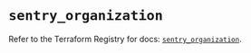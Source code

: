 # `sentry_organization`

Refer to the Terraform Registry for docs: [`sentry_organization`](https://registry.terraform.io/providers/jianyuan/sentry/0.14.3/docs/resources/organization).
